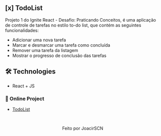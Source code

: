 ## [x] TodoList
Projeto 1 do Ignite React - Desafio: Praticando Conceitos, é uma aplicação de controle de tarefas no estilo to-do list, que contém as seguintes funcionalidades:
  - Adicionar uma nova tarefa
  - Marcar e desmarcar uma tarefa como concluída
  - Remover uma tarefa da listagem
  - Mostrar o progresso de conclusão das tarefas

## 🛠️ Technologies

* React + JS

### 🔗 Online Project
* [TodoList](https://todo-list-lilac-tau.vercel.app/)

&nbsp;

<p align="center">Feito por JoacirSCN</p>
